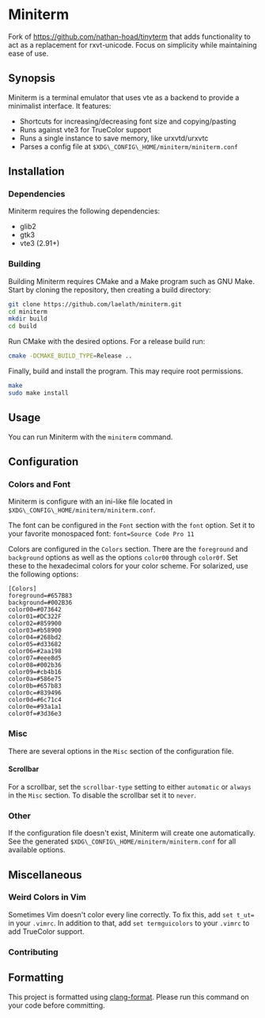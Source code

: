 # Miniterm
Fork of https://github.com/nathan-hoad/tinyterm that adds functionality to act
as a replacement for rxvt-unicode. Focus on simplicity while maintaining ease of
use.

## Synopsis
Miniterm is a terminal emulator that uses vte as a backend to provide a
minimalist interface. It features:

- Shortcuts for increasing/decreasing font size and copying/pasting
- Runs against vte3 for TrueColor support
- Runs a single instance to save memory, like urxvtd/urxvtc
- Parses a config file at `$XDG\_CONFIG\_HOME/miniterm/miniterm.conf`

## Installation
### Dependencies
Miniterm requires the following dependencies:

- glib2
- gtk3
- vte3 (2.91+)

### Building
Building Miniterm requires CMake and a Make program such as GNU Make. Start by
cloning the repository, then creating a build directory:
```bash
git clone https://github.com/laelath/miniterm.git
cd miniterm
mkdir build
cd build
```

Run CMake with the desired options. For a release build run:
```bash
cmake -DCMAKE_BUILD_TYPE=Release ..
```

Finally, build and install the program. This may require root permissions.
```bash
make
sudo make install
```

## Usage
You can run Miniterm with the `miniterm` command.

## Configuration
### Colors and Font
Miniterm is configure with an ini-like file located in
`$XDG\_CONFIG\_HOME/miniterm/miniterm.conf`.

The font can be configured in the `Font` section with the `font` option. Set it
to your favorite monospaced font: `font=Source Code Pro 11`

Colors are configured in the `Colors` section. There are the `foreground` and
`background` options as well as the options `color00` through `color0f`. Set
these to the hexadecimal colors for your color scheme. For solarized, use the
following options:

	[Colors]
	foreground=#657B83
	background=#002B36
	color00=#073642
	color01=#DC322F
	color02=#859900
	color03=#b58900
	color04=#268bd2
	color05=#d33682
	color06=#2aa198
	color07=#eee8d5
	color08=#002b36
	color09=#cb4b16
	color0a=#586e75
	color0b=#657b83
	color0c=#839496
	color0d=#6c71c4
	color0e=#93a1a1
	color0f=#3d36e3

### Misc
There are several options in the `Misc` section of the configuration file.
#### Scrollbar
For a scrollbar, set the `scrollbar-type` setting to either `automatic` or
`always` in the `Misc` section. To disable the scrollbar set it to `never`.

### Other
If the configuration file doesn't exist, Miniterm will create one automatically.
See the generated `$XDG\_CONFIG\_HOME/miniterm/miniterm.conf` for all available
options.

## Miscellaneous
### Weird Colors in Vim
Sometimes Vim doesn't color every line correctly. To fix this, add `set t_ut=`
in your `.vimrc`. In addition to that, add `set termguicolors` to your `.vimrc`
to add TrueColor support.

### Contributing
## Formatting
This project is formatted using
[clang-format](https://clang.llvm.org/docs/ClangFormat.html). Please run this
command on your code before committing.
